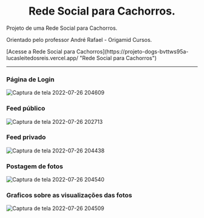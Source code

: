 <h1 align="center">Rede Social para Cachorros.</h1>
<p>Projeto de uma Rede Social para Cachorros.</p>
<p>Orientado pelo professor André Rafael - Origamid Cursos.<p/>
[Acesse a Rede Social para Cachorros](https://projeto-dogs-bvttws95a-lucasleitedosreis.vercel.app/ "Rede Social para Cachorros")
<hr>
<h3>Página de Login</h3>

![Captura de tela 2022-07-26 204609](https://user-images.githubusercontent.com/86244795/181140521-40388b9c-afe0-4e61-a052-a2fe597f4ffe.png)

<h3>Feed público</h3>

![Captura de tela 2022-07-26 202713](https://user-images.githubusercontent.com/86244795/181141720-073ae45b-66c0-4ee8-a5ac-bf9b4b6a189a.png)

<h3>Feed privado</h3>

![Captura de tela 2022-07-26 204438](https://user-images.githubusercontent.com/86244795/181141919-eb6e1f1b-c840-4b16-80a7-1ab9ee672f8a.png)

<h3>Postagem de fotos</h3>

![Captura de tela 2022-07-26 204540](https://user-images.githubusercontent.com/86244795/181142102-1e2d4663-8d84-451d-b2a6-098d704ca3d5.png)

<h3>Graficos sobre as visualizações das fotos</h3>

![Captura de tela 2022-07-26 204509](https://user-images.githubusercontent.com/86244795/181142271-6b7bf94f-f7b4-4471-8168-a4dda1671c0c.png)
